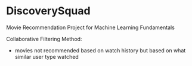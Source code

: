 # DiscoverySquad
Movie Recommendation Project for Machine Learning Fundamentals

Collaborative Filtering Method:
  - movies not recommended based on watch history but based on what similar user type watched
 
